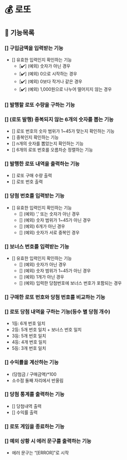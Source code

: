 # 💰 로또

## 🐾 기능목록

### [] 구입금액을 입력받는 기능

- [] 유효한 입력인지 확인하는 기능
  - [✔️] (예외) 숫자가 아닌 경우
  - [✔️] (예외) 0으로 시작하는 경우
  - [✔️] (예외) 0보다 작거나 같은 경우
  - [✔️] (예외) 1,000원으로 나누어 떨어지지 않는 경우

### [] 발행할 로또 수량을 구하는 기능

### [] (로또 발행) 중복되지 않는 6개의 숫자를 뽑는 기능

- [] 로또 번호의 숫자 범위가 1~45가 맞는지 확인하는 기능
- [] 중복인지 확인하는 기능
- [] n개의 숫자를 뽑았는지 확인하는 기능
- [] 6개의 로또 번호를 오름차순 정렬하는 기능

### [] 발행한 로또 내역을 출력하는 기능

- [] 로또 구매 수량 출력
- [] 로또 번호 출력

### [] 당첨 번호를 입력받는 기능

- [] 유효한 입력인지 확인하는 기능
  - [] (예외) ‘,’ 또는 숫자가 아닌 경우
  - [] (예외) 숫자 범위가 1~45가 아닌 경우
  - [] (예외) 6개가 아닌 경우
  - [] (예외) 숫자가 서로 중복인 경우

### [] 보너스 번호를 입력받는 기능

- [] 유효한 입력인지 확인하는 기능
  - [] (예외) 숫자가 아닌 경우
  - [] (예외) 숫자 범위가 1~45가 아닌 경우
  - [] (예외) 1개가 아닌 경우
  - [] (예외) 입력한 당첨번호에 보너스 번호가 포함되는 경우

### [] 구매한 로또 번호와 당첨 번호를 비교하는 기능

### [] 로또 당첨 내역을 구하는 기능(등수 별 당첨 개수)

- 1등: 6개 번호 일치
- 2등: 5개 번호 일치 + 보너스 번호 일치
- 3등: 5개 번호 일치
- 4등: 4개 번호 일치
- 5등: 3개 번호 일치

### [] 수익률을 계산하는 기능

- (당첨금 / 구매금액)\*100
- 소수점 둘째 자리에서 반올림

### [] 당첨 통계를 출력하는 기능

- [] 당첨내역 출력
- [] 수익률 출력

### [] 로또 게임을 종료하는 기능

### [] 예외 상황 시 에러 문구를 출력하는 기능

- 에러 문구는 “[ERROR]”로 시작
